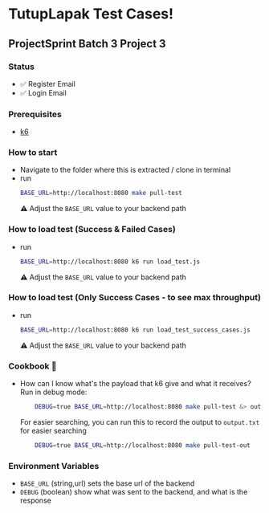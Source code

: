 # TutupLapak Test Cases!
## ProjectSprint Batch 3 Project 3

### Status
- ✅ Register Email
- ✅ Login Email

### Prerequisites
- [ k6 ](https://k6.io/docs/get-started/installation/)

### How to start
- Navigate to the folder where this is extracted / clone in terminal
- run
    ```bash
    BASE_URL=http://localhost:8080 make pull-test
    ```
    ⚠️ Adjust the `BASE_URL` value to your backend path
### How to load test (Success & Failed Cases)
- run
    ```bash
    BASE_URL=http://localhost:8080 k6 run load_test.js
    ```
    ⚠️ Adjust the `BASE_URL` value to your backend path
### How to load test (Only Success Cases - to see max throughput)
- run
    ```bash
    BASE_URL=http://localhost:8080 k6 run load_test_success_cases.js
    ```
    ⚠️ Adjust the `BASE_URL` value to your backend path
### Cookbook 🍳
- How can I know what's the payload that k6 give and what it receives? Run in debug mode:
    ```bash
        DEBUG=true BASE_URL=http://localhost:8080 make pull-test &> output.txt
    ```
    For easier searching, you can run this to record the output to `output.txt` for easier searching
    ```bash
        DEBUG=true BASE_URL=http://localhost:8080 make pull-test-out
    ```

### Environment Variables
- `BASE_URL` (string,url) sets the base url of the backend
- `DEBUG` (boolean) show what was sent to the backend, and what is the response
